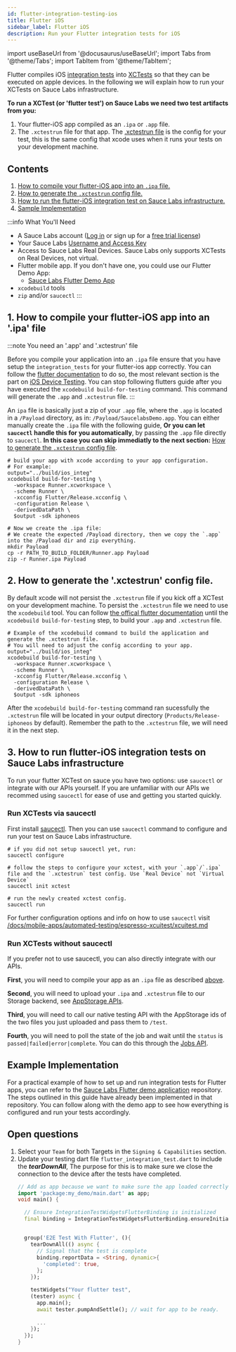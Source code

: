```yaml
---
id: flutter-integration-testing-ios
title: Flutter iOS
sidebar_label: Flutter iOS
description: Run your Flutter integration tests for iOS
---
```


import useBaseUrl from '@docusaurus/useBaseUrl';
import Tabs from '@theme/Tabs';
import TabItem from '@theme/TabItem';

Flutter compiles iOS [integration tests](https://docs.flutter.dev/cookbook/testing/integration/introduction) into [XCTests](https://developer.apple.com/documentation/xctest) so that they can be executed on apple devices. In the following we will explain how to run your XCTests on Sauce Labs infrastructure.

**To run a XCTest (or 'flutter test') on Sauce Labs we need two test artifacts from you:**
1. Your flutter-iOS app compiled as an `.ipa` or `.app` file.
2. The `.xctestrun` file for that app. The [.xctestrun file](https://keith.github.io/xcode-man-pages/xcodebuild.xctestrun.5.html) is the config for your test, this is the same config that xcode uses when it runs your tests on your development machine.


## Contents
1. [How to compile your flutter-iOS app into an `.ipa` file.](#1-how-to-compile-your-flutter-ios-app-into-an-ipa-file)
2. [How to generate the `.xctestrun` config file.](#2-how-to-generate-the-xctestrun-config-file)
3. [How to run the flutter-iOS integration test on Sauce Labs infrastructure.](#3-how-to-run-flutter-ios-integration-tests-on-sauce-labs-infrastructure)
4. [Sample Implementation](#example-implementation)


:::info What You'll Need

- A Sauce Labs account ([Log in](https://accounts.saucelabs.com/am/XUI/#login/) or sign up for
  a [free trial license](https://saucelabs.com/sign-up))
- Your Sauce Labs [Username and Access Key](https://app.saucelabs.com/user-settings)
- Access to Sauce Labs Real Devices. Sauce Labs only supports XCTests on Real Devices, not virtual.
- Flutter mobile app. If you don't have one, you could use our Flutter Demo App:
    - [Sauce Labs Flutter Demo App](https://github.com/saucelabs/my-demo-app-flutter)
- `xcodebuild` tools
- `zip` and/or `saucectl`
:::

## 1. How to compile your flutter-iOS app into an '.ipa' file

:::note You need an '.app' and '.xctestrun' file

Before you compile your application into an `.ipa` file ensure that you have setup the `integration_tests` for your flutter-ios app correctly. You can follow the [flutter documentation](https://github.com/flutter/flutter/tree/main/packages/integration_test#integration_test) to do so, the most relevant section is the part on [iOS Device Testing](https://github.com/flutter/flutter/tree/main/packages/integration_test#ios-device-testing). You can stop following flutters guide after you have executed the `xcodebuild build-for-testing` command. This command will generate the `.app` and `.xctestrun` file.
:::

An `ipa` file is basically just a zip of your `.app` file, where the `.app` is located in a `/Payload` directory, as in: `/Payload/SaucelabsDemo.app`. You can either manually create the `.ipa` file with the following guide, **Or you can let `saucectl` handle this for you automatically**, by passing the `.app` file directly to `saucectl`. **In this case you can skip immediatly to the next section:** [How to generate the `.xctestrun` config file](#2-how-to-generate-the-xctestrun-config-file).

```shell
# build your app with xcode according to your app configuration.
# For example:
output="../build/ios_integ"
xcodebuild build-for-testing \
  -workspace Runner.xcworkspace \
  -scheme Runner \
  -xcconfig Flutter/Release.xcconfig \
  -configuration Release \
  -derivedDataPath \
  $output -sdk iphoneos

# Now we create the .ipa file:
# We create the expected /Payload directory, then we copy the `.app` into the /Payload dir and zip everything.
mkdir Payload
cp -r PATH_TO_BUILD_FOLDER/Runner.app Payload
zip -r Runner.ipa Payload
```


## 2. How to generate the '.xctestrun' config file.

By default xcode will not persist the `.xctestrun` file if you kick off a XCTest on your development machine. To persist the `.xctestrun` file we need to use the `xcodebuild` tool. You can follow [the offical flutter documentation](https://github.com/flutter/flutter/tree/main/packages/integration_test#ios-device-testing) until the `xcodebuild build-for-testing` step, to build your `.app` and `.xctestrun` file.

```shell
# Example of the xcodebuild command to build the application and generate the .xctestrun file.
# You will need to adjust the config according to your app.
output="../build/ios_integ"
xcodebuild build-for-testing \
  -workspace Runner.xcworkspace \
  -scheme Runner \
  -xcconfig Flutter/Release.xcconfig \
  -configuration Release \
  -derivedDataPath \
  $output -sdk iphoneos
```

After the `xcodebuild build-for-testing` command ran sucessfully the `.xctestrun` file will be located in your output directory (`Products/Release-iphoneos` by default). Remember the path to the `.xctestrun` file, we will need it in the next step.


## 3. How to run flutter-iOS integration tests on Sauce Labs infrastructure

To run your flutter XCTest on sauce you have two options: use `saucectl` or integrate with our APIs yourself. If you are unfamiliar with our APIs we recommed using `saucectl` for ease of use and getting you started quickly.

### Run XCTests via saucectl

First install [saucectl](/docs/dev/cli/saucectl.md#installing-saucectl). Then you can use `saucectl` command to configure and run your test on Sauce Labs infrastructure.

```shell
# if you did not setup saucectl yet, run:
saucectl configure

# follow the steps to configure your xctest, with your `.app`/`.ipa` file and the `.xctestrun` test config. Use `Real Device` not `Virtual Device`
saucectl init xctest

# run the newly created xctest config.
saucectl run
```

For further configuration options and info on how to use `saucectl` visit [/docs/mobile-apps/automated-testing/espresso-xcuitest/xcuitest.md](/docs/mobile-apps/automated-testing/espresso-xcuitest/xcuitest.md)

### Run XCTests without saucectl

If you prefer not to use saucectl, you can also directly integrate with our APIs.

**First**, you will need to compile your app as an `.ipa` file as described [above](#1-how-to-compile-your-flutter-ios-app-into-an-ipa-file). 

**Second**, you will need to upload your `.ipa` and `.xctestrun` file to our Storage backend, see [AppStorage APIs](/docs/mobile-apps/app-storage.md#upload-apps-via-rest-api).

**Third**, you will need to call our native testing API with the AppStorage ids of the two files you just uploaded and pass them to `/test`.

**Fourth**, you will need to poll the state of the job and wait until the `status` is `passed|failed|error|complete`. You can do this through the [Jobs API](/docs/dev/api/jobs.md#get-job-details).

## Example Implementation

For a practical example of how to set up and run integration tests for Flutter apps, you can refer to
the [Sauce Labs Flutter demo application](https://github.com/saucelabs/my-demo-app-flutter) repository.
The steps outlined in this guide have already been implemented in that repository. You can follow along with the demo app to see how
everything is configured and run your tests accordingly.

## Open questions

1. Select your `Team` for both Targets in the `Signing & Capabilities` section.
1. Update your testing dart file `flutter_integration_test.dart` to include the ***tearDownAll***,
    The purpose for this is to make sure we close the connection to the device after the tests have completed.
     ```dart
    // Add as app because we want to make sure the app loaded correctly on the device by calling the main function in the main dart file.
     import 'package:my_demo/main.dart' as app;
     void main() {
    
       // Ensure IntegrationTestWidgetsFlutterBinding is initialized
       final binding = IntegrationTestWidgetsFlutterBinding.ensureInitialized() as IntegrationTestWidgetsFlutterBinding;
    
    
       group('E2E Test With Flutter', (){
         tearDownAll(() async {
           // Signal that the test is complete
           binding.reportData = <String, dynamic>{
             'completed': true,
           };
         });
    
         testWidgets("Your flutter test", 
         (tester) async {
           app.main();
           await tester.pumpAndSettle(); // wait for app to be ready. 
          
           ...
         });
       });
     }
    ```
